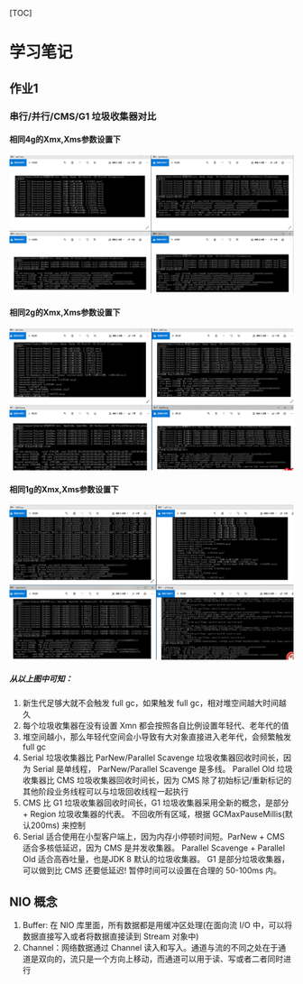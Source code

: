 [TOC]

# 学习笔记

## 作业1

###  串行/并行/CMS/G1 垃圾收集器对比

#### 相同4g的Xmx,Xms参数设置下

![4g汇总](./src/main/resources/4g.png)

#### 相同2g的Xmx,Xms参数设置下

![2g汇总](./src/main/resources/2g.png)

#### 相同1g的Xmx,Xms参数设置下
![1g汇总](./src/main/resources/1g.png)



##### 从以上图中可知：

1. 新生代足够大就不会触发 full gc，如果触发 full gc，相对堆空间越大时间越久
2. 每个垃圾收集器在没有设置 Xmn 都会按照各自比例设置年轻代、老年代的值
3. 堆空间越小，那么年轻代空间会小导致有大对象直接进入老年代，会频繁触发 full gc 
4. Serial 垃圾收集器比 ParNew/Parallel Scavenge 垃圾收集器回收时间长，因为 Serial 是单线程， ParNew/Parallel Scavenge 是多线。
   Parallel Old 垃圾收集器比 CMS 垃圾收集器回收时间长，因为 CMS 除了初始标记/重新标记的其他阶段业务线程可以与垃圾回收线程一起执行
5. CMS 比 G1 垃圾收集器回收时间长，G1 垃圾收集器采用全新的概念，是部分 + Region 垃圾收集器的代表。
    不回收所有区域，根据 GCMaxPauseMillis(默认200ms) 来控制
6. Serial 适合使用在小型客户端上，因为内存小停顿时间短。ParNew + CMS 适合多核低延迟，因为 CMS 是并发收集器。
   Parallel Scavenge + Parallel Old 适合高吞吐量，也是JDK 8 默认的垃圾收集器。
   G1 是部分垃圾收集器，可以做到比 CMS 还要低延迟! 暂停时间可以设置在合理的 50-100ms 内。



##  NIO 概念
1. Buffer: 在 NIO 库里面，所有数据都是用缓冲区处理(在面向流 I/O 中，可以将数据直接写入或者将数据直接读到 Stream 对象中)
2. Channel：网络数据通过 Channel 读入和写入。通道与流的不同之处在于通道是双向的，流只是一个方向上移动，而通道可以用于读、写或者二者同时进行
